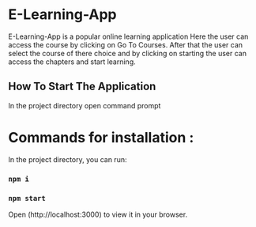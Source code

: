 # E-Learning-App
E-Learning-App is a popular online learning application 
Here the user can access the course by clicking on Go To Courses. After that the user can select the course of there choice and by clicking on starting the user can access the chapters and start learning.


## How To Start The Application

In the project directory open command prompt

# Commands for installation :
   In the project directory, you can run:
   ### `npm i` 
   ### `npm start`

Open (http://localhost:3000) to view it in your browser.
